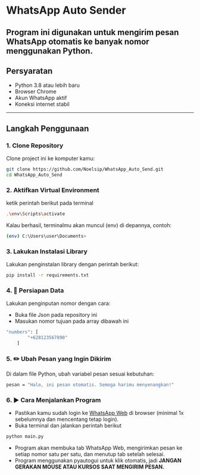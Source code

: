 # WhatsApp Auto Sender

Program ini digunakan untuk mengirim **pesan WhatsApp otomatis** ke **banyak nomor** menggunakan Python.
---

## Persyaratan

- Python 3.8 atau lebih baru
- Browser Chrome
- Akun WhatsApp aktif
- Koneksi internet stabil

---

## Langkah Penggunaan

### 1. Clone Repository
Clone project ini ke komputer kamu:

```bash
git clone https://github.com/Noelsip/WhatsApp_Auto_Send.git
cd WhatsApp_Auto_Send
```

### 2. Aktifkan Virtual Environment
ketik perintah berikut pada terminal

```bash
.\env\Scripts\activate
```

Kalau berhasil, terminalmu akan muncul (env) di depannya, contoh:

```bash
(env) C:\Users\user\Documents>
```

### 3. Lakukan Instalasi Library
Lakukan penginstalan library dengan perintah berikut:

```bash
pip install -r requirements.txt
```

### 4. 📝 Persiapan Data
Lakukan penginputan nomor dengan cara:
- Buka file Json pada repository ini
- Masukan nomor tujuan pada array dibawah ini

```bash
"numbers": [
        "+628123567890"
    ]
```

### 5. ✏️ Ubah Pesan yang Ingin Dikirim
Di dalam file Python, ubah variabel pesan sesuai kebutuhan:

```bash
pesan = "Halo, ini pesan otomatis. Semoga harimu menyenangkan!"
```

### 6. ▶️ Cara Menjalankan Program
- Pastikan kamu sudah login ke [WhatsApp Web](https://web.whatsapp.com/)
 di browser (minimal 1x sebelumnya dan mencentang tetap login).
- Buka terminal dan jalankan perintah berikut

```bash
python main.py
```

- Program akan membuka tab WhatsApp Web, mengirimkan pesan ke setiap nomor satu per satu, dan menutup tab setelah selesai.
- Program menggunakan pyautogui untuk klik otomatis, jadi **JANGAN GERAKAN MOUSE ATAU KURSOS SAAT MENGIRIM PESAN.**
